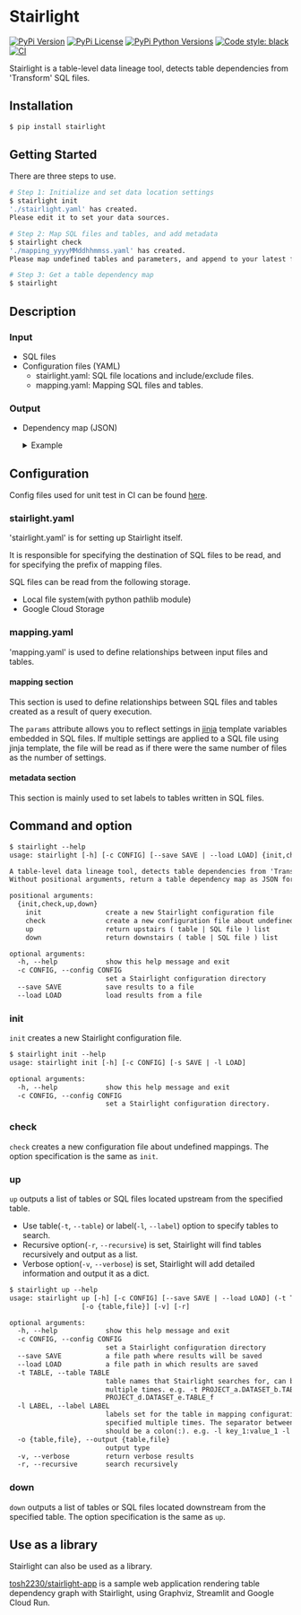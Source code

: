 # Stairlight

[![PyPi Version](https://img.shields.io/pypi/v/stairlight.svg?style=flat-square&logo=PyPi)](https://pypi.org/project/stairlight/)
[![PyPi License](https://img.shields.io/pypi/l/stairlight.svg?style=flat-square)](https://pypi.org/project/stairlight/)
[![PyPi Python Versions](https://img.shields.io/pypi/pyversions/stairlight.svg?style=flat-square)](https://pypi.org/project/stairlight/)
[![Code style: black](https://img.shields.io/badge/code%20style-black-000000.svg?style=flat-square)](https://github.com/psf/black)
[![CI](https://github.com/tosh2230/stairlight/actions/workflows/ci.yml/badge.svg)](https://github.com/tosh2230/stairlight/actions/workflows/ci.yml)

Stairlight is a table-level data lineage tool, detects table dependencies from 'Transform' SQL files.

## Installation

```sh
$ pip install stairlight
```

## Getting Started

There are three steps to use.

```sh
# Step 1: Initialize and set data location settings
$ stairlight init
'./stairlight.yaml' has created.
Please edit it to set your data sources.

# Step 2: Map SQL files and tables, and add metadata
$ stairlight check
'./mapping_yyyyMMddhhmmss.yaml' has created.
Please map undefined tables and parameters, and append to your latest file.

# Step 3: Get a table dependency map
$ stairlight
```

## Description

### Input

- SQL files
- Configuration files (YAML)
    - stairlight.yaml: SQL file locations and include/exclude files.
    - mapping.yaml: Mapping SQL files and tables.

### Output

- Dependency map (JSON)

    <details>

    <summary>Example</summary>

    ```json
    {
        "PROJECT_d.DATASET_e.TABLE_f": {
            "PROJECT_j.DATASET_k.TABLE_l": {
                "type": "fs",
                "file": "tests/sql/main/test_e.sql",
                "uri": "/foo/bar/stairlight/tests/sql/main/test_e.sql",
                "lines": [
                    {
                        "num": 1,
                        "str": "SELECT * FROM PROJECT_j.DATASET_k.TABLE_l WHERE 1 = 1"
                    }
                ]
            },
            "PROJECT_g.DATASET_h.TABLE_i": {
                "type": "gcs",
                "file": "sql/test_b/test_b.sql",
                "uri": "gs://baz/sql/test_b/test_b.sql",
                "lines": [
                    {
                        "num": 23,
                        "str": "    PROJECT_g.DATASET_h.TABLE_i AS b",
                    }
                ],
                "bucket": "stairlight"
            },
            "PROJECT_C.DATASET_C.TABLE_C": {
                "type": "gcs",
                "file": "sql/test_b/test_b.sql",
                "uri": "gs://baz/sql/test_b/test_b.sql",
                "lines": [
                    {
                        "num": 6,
                        "str": "        PROJECT_C.DATASET_C.TABLE_C",
                    }
                ],
                "bucket": "stairlight"
            },
            "PROJECT_d.DATASET_d.TABLE_d": {
                "type": "gcs",
                "file": "sql/test_b/test_b.sql",
                "uri": "gs://baz/sql/test_b/test_b.sql",
                "lines": [
                    {
                        "num": 15,
                        "str": "        PROJECT_d.DATASET_d.TABLE_d",
                    }
                ],
                "bucket": "stairlight"
            }
        },
        "PROJECT_j.DATASET_k.TABLE_l": {
            "PROJECT_d.DATASET_e.TABLE_f": {
                "type": "fs",
                "file": "tests/sql/main/test_d.sql",
                "uri": "/foo/bar/stairlight/tests/sql/main/test_d.sql",
                "lines": [
                    {
                        "num": 1,
                        "str": "SELECT * FROM PROJECT_d.DATASET_e.TABLE_f WHERE 1 = 1"
                    }
                ]
            }
        },
        "PROJECT_d.DATASET_d.TABLE_d": {
            "PROJECT_e.DATASET_e.TABLE_e": {
                "type": "fs",
                "file": "tests/sql/main/test_f.sql",
                "uri": "/foo/bar/stairlight/tests/sql/main/test_f.sql",
                "lines": [
                    {
                        "num": 1,
                        "str": "SELECT * FROM PROJECT_e.DATASET_e.TABLE_e WHERE 1 = 1"
                    }
                ]
            }
        },
    }
    ```

    </details>

## Configuration

Config files used for unit test in CI can be found [here](https://github.com/tosh2230/stairlight/tree/main/config).

### stairlight.yaml

'stairlight.yaml' is for setting up Stairlight itself.

It is responsible for specifying the destination of SQL files to be read, and for specifying the prefix of mapping files.

SQL files can be read from the following storage.

- Local file system(with python pathlib module)
- Google Cloud Storage

### mapping.yaml

'mapping.yaml' is used to define relationships between input files and tables.

#### mapping section

This section is used to define relationships between SQL files and tables created as a result of query execution.

The `params` attribute allows you to reflect settings in [jinja](https://jinja.palletsprojects.com/) template variables embedded in SQL files. If multiple settings are applied to a SQL file using jinja template, the file will be read as if there were the same number of files as the number of settings.

#### metadata section

This section is mainly used to set labels to tables written in SQL files.

## Command and option

```txt
$ stairlight --help
usage: stairlight [-h] [-c CONFIG] [--save SAVE | --load LOAD] {init,check,up,down} ...

A table-level data lineage tool, detects table dependencies from 'Transform' SQL files.
Without positional arguments, return a table dependency map as JSON format.

positional arguments:
  {init,check,up,down}
    init                create a new Stairlight configuration file
    check               create a new configuration file about undefined mappings
    up                  return upstairs ( table | SQL file ) list
    down                return downstairs ( table | SQL file ) list

optional arguments:
  -h, --help            show this help message and exit
  -c CONFIG, --config CONFIG
                        set a Stairlight configuration directory
  --save SAVE           save results to a file
  --load LOAD           load results from a file
```

### init

`init` creates a new Stairlight configuration file.

```txt
$ stairlight init --help
usage: stairlight init [-h] [-c CONFIG] [-s SAVE | -l LOAD]

optional arguments:
  -h, --help            show this help message and exit
  -c CONFIG, --config CONFIG
                        set a Stairlight configuration directory.
```

### check

`check` creates a new configuration file about undefined mappings.
The option specification is the same as `init`.

### up

`up` outputs a list of tables or SQL files located upstream from the specified table.

- Use table(`-t`, `--table`) or label(`-l`, `--label`) option to specify tables to search.
- Recursive option(`-r`, `--recursive`) is set, Stairlight will find tables recursively and output as a list.
- Verbose option(`-v`, `--verbose`) is set, Stairlight will add detailed information and output it as a dict.

```txt
$ stairlight up --help
usage: stairlight up [-h] [-c CONFIG] [--save SAVE | --load LOAD] (-t TABLE | -l LABEL)
                  [-o {table,file}] [-v] [-r]

optional arguments:
  -h, --help            show this help message and exit
  -c CONFIG, --config CONFIG
                        set a Stairlight configuration directory
  --save SAVE           a file path where results will be saved
  --load LOAD           a file path in which results are saved
  -t TABLE, --table TABLE
                        table names that Stairlight searches for, can be specified
                        multiple times. e.g. -t PROJECT_a.DATASET_b.TABLE_c -t
                        PROJECT_d.DATASET_e.TABLE_f
  -l LABEL, --label LABEL
                        labels set for the table in mapping configuration, can be
                        specified multiple times. The separator between key and value
                        should be a colon(:). e.g. -l key_1:value_1 -l key_2:value_2
  -o {table,file}, --output {table,file}
                        output type
  -v, --verbose         return verbose results
  -r, --recursive       search recursively
```

### down

`down` outputs a list of tables or SQL files located downstream from the specified table.
The option specification is the same as `up`.

## Use as a library

Stairlight can also be used as a library.

[tosh2230/stairlight-app](https://github.com/tosh2230/stairlight-app) is a sample web application rendering table dependency graph with Stairlight, using Graphviz, Streamlit and Google Cloud Run.
